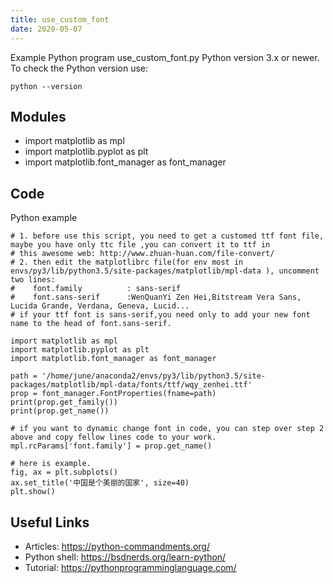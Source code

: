 ```yaml
---
title: use_custom_font
date: 2020-05-07
---
```

Example Python program use_custom_font.py
Python version 3.x or newer.
To check the Python version use:

    python --version

## Modules

* import matplotlib as mpl
* import matplotlib.pyplot as plt
* import matplotlib.font_manager as font_manager

## Code

Python example

    # 1. before use this script, you need to get a customed ttf font file, maybe you have only ttc file ,you can convert it to ttf in
    # this awesome web: http://www.zhuan-huan.com/file-convert/
    # 2. then edit the matplotlibrc file(for env most in envs/py3/lib/python3.5/site-packages/matplotlib/mpl-data ), uncomment two lines:
    #    font.family          : sans-serif
    #    font.sans-serif      :WenQuanYi Zen Hei,Bitstream Vera Sans, Lucida Grande, Verdana, Geneva, Lucid...
    # if your ttf font is sans-serif,you need only to add your new font name to the head of font.sans-serif.
    
    import matplotlib as mpl
    import matplotlib.pyplot as plt
    import matplotlib.font_manager as font_manager
    
    path = '/home/june/anaconda2/envs/py3/lib/python3.5/site-packages/matplotlib/mpl-data/fonts/ttf/wqy_zenhei.ttf'
    prop = font_manager.FontProperties(fname=path)
    print(prop.get_family())
    print(prop.get_name())
    
    # if you want to dynamic change font in code, you can step over step 2 above and copy fellow lines code to your work.
    mpl.rcParams['font.family'] = prop.get_name()
    
    # here is example.
    fig, ax = plt.subplots()
    ax.set_title('中国是个美丽的国家', size=40)
    plt.show()

## Useful Links

- Articles: https://python-commandments.org/
- Python shell: https://bsdnerds.org/learn-python/
- Tutorial: https://pythonprogramminglanguage.com/
